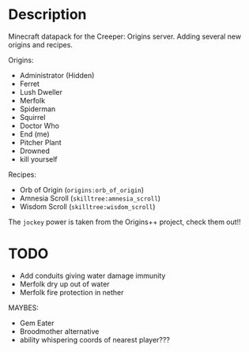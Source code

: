 # Description

Minecraft datapack for the Creeper: Origins server. Adding several new origins and recipes.

Origins:
- Administrator (Hidden)
- Ferret
- Lush Dweller
- Merfolk
- Spiderman
- Squirrel
- Doctor Who
- End (me)
- Pitcher Plant
- Drowned
- kill yourself

Recipes:
- Orb of Origin (`origins:orb_of_origin`)
- Amnesia Scroll (`skilltree:amnesia_scroll`)
- Wisdom Scroll (`skilltree:wisdom_scroll`)

The `jockey` power is taken from the Origins++ project, check them out!!


# TODO
- Add conduits giving water damage immunity
- Merfolk dry up out of water
- Merfolk fire protection in nether


MAYBES:
- Gem Eater
- Broodmother alternative
- ability whispering coords of nearest player???